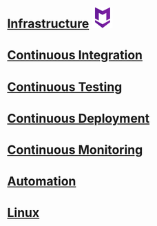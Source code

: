 # [Infrastructure](https://binujacobc.github.io/DevOps101/Automation) ![alt text](https://github.com/adam-p/markdown-here/raw/master/src/common/images/icon48.png "Logo Title Text 1")

# [Continuous Integration](https://binujacobc.github.io/DevOps101/Continuous_Integration)

# [Continuous Testing](https://binujacobc.github.io/DevOps101/Continuous_Testing)

# [Continuous Deployment](https://binujacobc.github.io/DevOps101/Continuous_Deployment)

# [Continuous Monitoring](https://binujacobc.github.io/DevOps101/Continuous_Monitoring)

# [Automation](https://binujacobc.github.io/DevOps101/Automation)

# [Linux](https://binujacobc.github.io/DevOps101/linux)


